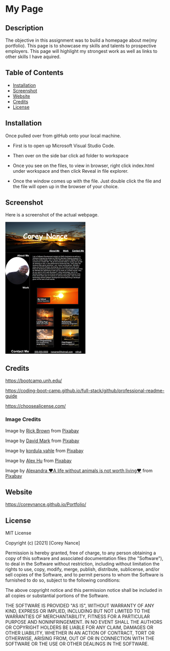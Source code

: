 # My Page
## Description

The objective in this assignment was to build a homepage about me(my portfolio). This page is to showcase my skills and talents to prospective employers. This page will highlight my strongest work as well as links to other skills I have aquired. 


## Table of Contents

- [Installation](#installation)
- [Screenshot](#screenshot)
- [Website](#website)
- [Credits](#credits)
- [License](#license)


## Installation
Once pulled over from gitHub onto your local machine.
- First is to open up Microsoft Visual Studio Code.

- Then over on the side bar click ad folder to workspace

- Once you see on the files, to view in browser, right click index.html under workspace and then click Reveal in file explorer.

- Once the window comes up with the file. Just double click the file and the file will open up in the browser of your choice. 

## Screenshot

Here is a screenshot of the actual webpage.
 
 ![Screenshot](./Assets/HomePage.png)
<br>
## Credits
https://bootcamp.unh.edu/ 

https://coding-boot-camp.github.io/full-stack/github/professional-readme-guide

https://choosealicense.com/

### Image Credits 


Image by <a href="https://pixabay.com/users/rickjbrown-20009998/?utm_source=link-attribution&amp;utm_medium=referral&amp;utm_campaign=image&amp;utm_content=5946500">Rick Brown</a> from <a href="https://pixabay.com/?utm_source=link-attribution&amp;utm_medium=referral&amp;utm_campaign=image&amp;utm_content=5946500">Pixabay</a>


Image by <a href="https://pixabay.com/users/12019-12019/?utm_source=link-attribution&amp;utm_medium=referral&amp;utm_campaign=image&amp;utm_content=1761292">David Mark</a> from <a href="https://pixabay.com/?utm_source=link-attribution&amp;utm_medium=referral&amp;utm_campaign=image&amp;utm_content=1761292">Pixabay</a>

Image by <a href="https://pixabay.com/users/kordi_vahle-4934524/?utm_source=link-attribution&amp;utm_medium=referral&amp;utm_campaign=image&amp;utm_content=2179624">kordula vahle</a> from <a href="https://pixabay.com/?utm_source=link-attribution&amp;utm_medium=referral&amp;utm_campaign=image&amp;utm_content=2179624">Pixabay</a>

Image by <a href="https://pixabay.com/users/cowins-822708/?utm_source=link-attribution&amp;utm_medium=referral&amp;utm_campaign=image&amp;utm_content=679014">Alex Hu</a> from <a href="https://pixabay.com/?utm_source=link-attribution&amp;utm_medium=referral&amp;utm_campaign=image&amp;utm_content=679014">Pixabay</a>

Image by <a href="https://pixabay.com/users/alexas_fotos-686414/?utm_source=link-attribution&amp;utm_medium=referral&amp;utm_campaign=image&amp;utm_content=2180346">Alexandra ❤️A life without animals is not worth living❤️</a> from <a href="https://pixabay.com/?utm_source=link-attribution&amp;utm_medium=referral&amp;utm_campaign=image&amp;utm_content=2180346">Pixabay</a>


## Website
https://coreynance.github.io/Portfolio/

## License
MIT License

Copyright (c) [2021] [Corey Nance]

Permission is hereby granted, free of charge, to any person obtaining a copy
of this software and associated documentation files (the "Software"), to deal
in the Software without restriction, including without limitation the rights
to use, copy, modify, merge, publish, distribute, sublicense, and/or sell
copies of the Software, and to permit persons to whom the Software is
furnished to do so, subject to the following conditions:

The above copyright notice and this permission notice shall be included in all
copies or substantial portions of the Software.

THE SOFTWARE IS PROVIDED "AS IS", WITHOUT WARRANTY OF ANY KIND, EXPRESS OR
IMPLIED, INCLUDING BUT NOT LIMITED TO THE WARRANTIES OF MERCHANTABILITY,
FITNESS FOR A PARTICULAR PURPOSE AND NONINFRINGEMENT. IN NO EVENT SHALL THE
AUTHORS OR COPYRIGHT HOLDERS BE LIABLE FOR ANY CLAIM, DAMAGES OR OTHER
LIABILITY, WHETHER IN AN ACTION OF CONTRACT, TORT OR OTHERWISE, ARISING FROM,
OUT OF OR IN CONNECTION WITH THE SOFTWARE OR THE USE OR OTHER DEALINGS IN THE
SOFTWARE.




